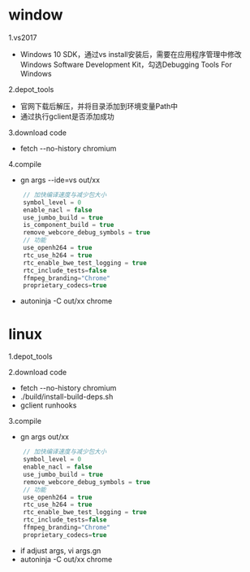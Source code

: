 # window
1.vs2017  
- Windows 10 SDK，通过vs install安装后，需要在应用程序管理中修改Windows Software Development Kit，勾选Debugging Tools For Windows  

2.depot_tools  
- 官网下载后解压，并将目录添加到环境变量Path中  
- 通过执行gclient是否添加成功  

3.download code
- fetch --no-history chromium 

4.compile
- gn args --ide=vs out/xx
```c
    // 加快编译速度与减少包大小
    symbol_level = 0  
    enable_nacl = false
    use_jumbo_build = true
    is_component_build = true
    remove_webcore_debug_symbols = true
    // 功能
    use_openh264 = true
    rtc_use_h264 = true
    rtc_enable_bwe_test_logging = true
    rtc_include_tests=false
    ffmpeg_branding="Chrome"
    proprietary_codecs=true
```
- autoninja -C out/xx chrome

# linux
1.depot_tools

2.download code
- fetch --no-history chromium 
- ./build/install-build-deps.sh
- gclient runhooks  

3.compile
- gn args out/xx
```c
    // 加快编译速度与减少包大小
    symbol_level = 0  
    enable_nacl = false
    use_jumbo_build = true
    remove_webcore_debug_symbols = true
    // 功能
    use_openh264 = true
    rtc_use_h264 = true
    rtc_enable_bwe_test_logging = true
    rtc_include_tests=false
    ffmpeg_branding="Chrome"
    proprietary_codecs=true
```
- if adjust args, vi args.gn
- autoninja -C out/xx chrome
